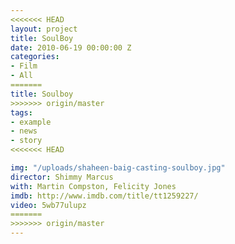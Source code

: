 ```yaml
---
<<<<<<< HEAD
layout: project
title: SoulBoy
date: 2010-06-19 00:00:00 Z
categories:
- Film
- All
=======
title: Soulboy
>>>>>>> origin/master
tags:
- example
- news
- story
<<<<<<< HEAD

img: "/uploads/shaheen-baig-casting-soulboy.jpg"
director: Shimmy Marcus
with: Martin Compston, Felicity Jones
imdb: http://www.imdb.com/title/tt1259227/
video: 5wb77ulupz
=======
>>>>>>> origin/master
---
```


